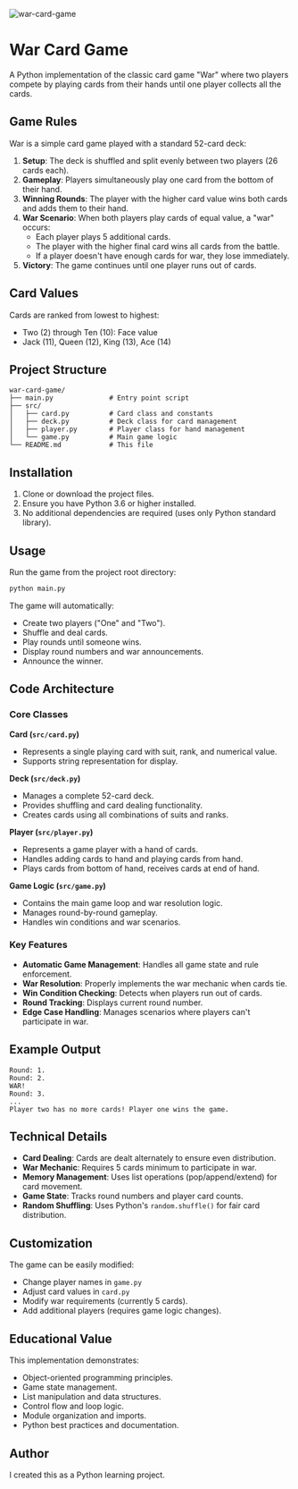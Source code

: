 ![war-card-game](https://github.com/user-attachments/assets/332953ec-2ac0-433f-88ad-5f7d3f3d2076)

# War Card Game

A Python implementation of the classic card game "War" where two players compete by playing cards from their hands until one player collects all the cards.

## Game Rules

War is a simple card game played with a standard 52-card deck:

1. **Setup**: The deck is shuffled and split evenly between two players (26 cards each).
2. **Gameplay**: Players simultaneously play one card from the bottom of their hand.
3. **Winning Rounds**: The player with the higher card value wins both cards and adds them to their hand.
4. **War Scenario**: When both players play cards of equal value, a "war" occurs:
   - Each player plays 5 additional cards.
   - The player with the higher final card wins all cards from the battle.
   - If a player doesn't have enough cards for war, they lose immediately.
5. **Victory**: The game continues until one player runs out of cards.

## Card Values

Cards are ranked from lowest to highest:
- Two (2) through Ten (10): Face value
- Jack (11), Queen (12), King (13), Ace (14)

## Project Structure

```
war-card-game/
├── main.py              # Entry point script
├── src/
│   ├── card.py          # Card class and constants
│   ├── deck.py          # Deck class for card management
│   ├── player.py        # Player class for hand management
│   └── game.py          # Main game logic
└── README.md            # This file
```

## Installation

1. Clone or download the project files.
2. Ensure you have Python 3.6 or higher installed.
3. No additional dependencies are required (uses only Python standard library).

## Usage

Run the game from the project root directory:

```bash
python main.py
```

The game will automatically:
- Create two players ("One" and "Two").
- Shuffle and deal cards.
- Play rounds until someone wins.
- Display round numbers and war announcements.
- Announce the winner.

## Code Architecture

### Core Classes

**Card (`src/card.py`)**
- Represents a single playing card with suit, rank, and numerical value.
- Supports string representation for display.

**Deck (`src/deck.py`)**
- Manages a complete 52-card deck.
- Provides shuffling and card dealing functionality.
- Creates cards using all combinations of suits and ranks.

**Player (`src/player.py`)**
- Represents a game player with a hand of cards.
- Handles adding cards to hand and playing cards from hand.
- Plays cards from bottom of hand, receives cards at end of hand.

**Game Logic (`src/game.py`)**
- Contains the main game loop and war resolution logic.
- Manages round-by-round gameplay.
- Handles win conditions and war scenarios.

### Key Features

- **Automatic Game Management**: Handles all game state and rule enforcement.
- **War Resolution**: Properly implements the war mechanic when cards tie.
- **Win Condition Checking**: Detects when players run out of cards.
- **Round Tracking**: Displays current round number.
- **Edge Case Handling**: Manages scenarios where players can't participate in war.

## Example Output

```
Round: 1.
Round: 2.
WAR!
Round: 3.
...
Player two has no more cards! Player one wins the game.
```

## Technical Details

- **Card Dealing**: Cards are dealt alternately to ensure even distribution.
- **War Mechanic**: Requires 5 cards minimum to participate in war.
- **Memory Management**: Uses list operations (pop/append/extend) for card movement.
- **Game State**: Tracks round numbers and player card counts.
- **Random Shuffling**: Uses Python's `random.shuffle()` for fair card distribution.

## Customization

The game can be easily modified:
- Change player names in `game.py`
- Adjust card values in `card.py`
- Modify war requirements (currently 5 cards).
- Add additional players (requires game logic changes).

## Educational Value

This implementation demonstrates:
- Object-oriented programming principles.
- Game state management.
- List manipulation and data structures.
- Control flow and loop logic.
- Module organization and imports.
- Python best practices and documentation.

## Author

I created this as a Python learning project.
